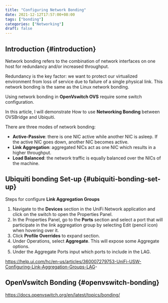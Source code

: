 ```yaml
---
title: "Configuring Network Bonding"
date: 2021-12-12T17:57:00+08:00
tags: ["bonding"]
categories: ["Networking"]
draft: false
---
```


## Introduction {#introduction}

Network bonding refers to the combination of network interfaces on one host for redundancy and/or increased throughput.

Redundancy is the key factor:
we want to protect our virtualized environment from loss of service due to failure of a single physical link. This network bonding is the same as the Linux network bonding.

Using network bonding in **OpenVswitch OVS** require some switch configuration.

In this article, I will demonstrate How to use **Networking Bonding** between OVSBridge and Ubiquiti.

There are three modes of network bonding:

-   **Active-Passive**: there is one NIC active while another NIC is asleep. If the active NIC goes down, another NIC becomes active.
-   **Link Aggregation**: aggregated NICs act as one NIC which results in a higher throughput.
-   **Load Balanced**: the network traffic is equally balanced over the NICs of the machine.


## Ubiquiti bonding Set-up {#ubiquiti-bonding-set-up}

Steps for configure **Link Aggregation Groups**

1.  Navigate to the **Devices** section in the UniFi Network application and click on the switch to open the Properties Panel.
2.  In the Properties Panel, go to the **Ports** section and select a port that will participate in the link aggregation group by selecting Edit (pencil icon) when hovering over it.
3.  Click **Profile Overrides** to expand section.
4.  Under Operations, select **Aggregate**. This will expose some Aggregate options.
5.  Under the Aggregate Ports input which ports to include in the LAG.

<https://help.ui.com/hc/en-us/articles/360007279753-UniFi-USW-Configuring-Link-Aggregation-Groups-LAG>-


## OpenVswitch Bonding {#openvswitch-bonding}

<https://docs.openvswitch.org/en/latest/topics/bonding/>
